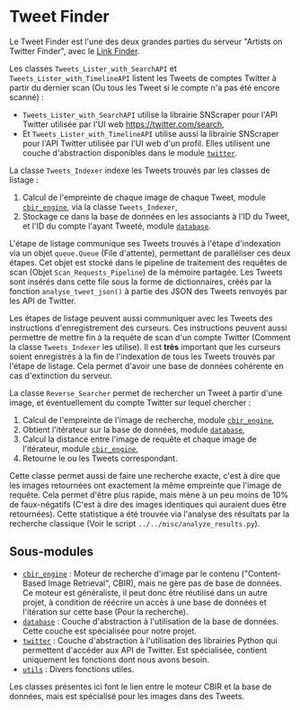 # Tweet Finder

Le Tweet Finder est l'une des deux grandes parties du serveur "Artists on Twitter Finder", avec le [Link Finder](../link_finder).

Les classes `Tweets_Lister_with_SearchAPI` et `Tweets_Lister_with_TimelineAPI` listent les Tweets de comptes Twitter à partir du dernier scan (Ou tous les Tweet si le compte n'a pas été encore scanné) :
* `Tweets_Lister_with_SearchAPI` utilise la librairie SNScraper pour l'API Twitter utilisée par l'UI web https://twitter.com/search,
* Et `Tweets_Lister_with_TimelineAPI` utilise aussi la librairie SNScraper pour l'API Twitter utilisée par l'UI web d'un profil.
Elles utilisent une couche d'abstraction disponibles dans le module [`twitter`](twitter).

La classe `Tweets_Indexer` indexe les Tweets trouvés par les classes de listage :
1. Calcul de l'empreinte de chaque image de chaque Tweet, module [`cbir_engine`](cbir_engine), via la classe `Tweets_Indexer`,
2. Stockage ce dans la base de données en les associants à l'ID du Tweet, et l'ID du compte l'ayant Tweeté, module [`database`](database).

L'étape de listage communique ses Tweets trouvés à l'étape d'indexation via un objet `queue.Queue` (File d'attente), permettant de paralléliser ces deux étapes.
Cet objet est stocké dans le pipeline de traitement des requêtes de scan (Objet `Scan_Requests_Pipeline`) de la mémoire partagée.
Les Tweets sont insérés dans cette file sous la forme de dictionnaires, créés par la fonction `analyse_tweet_json()` à partie des JSON des Tweets renvoyés par les API de Twitter.

Les étapes de listage peuvent aussi communiquer avec les Tweets des instructions d'enregistrement des curseurs. Ces instructions peuvent aussi permettre de mettre fin à la requête de scan d'un compte Twitter (Comment la classe `Tweets_Indexer` les utilise). Il est **très** important que les curseurs soient enregistrés à la fin de l'indexation de tous les Tweets trouvés par l'étape de listage. Cela permet d'avoir une base de données cohérente en cas d'extinction du serveur.

La classe `Reverse_Searcher` permet de rechercher un Tweet à partir d'une image, et éventuellement du compte Twitter sur lequel chercher :
1. Calcul de l'empreinte de l'image de recherche, module [`cbir_engine`](cbir_engine),
2. Obtient l'itérateur sur la base de données, module [`database`](database),
3. Calcul la distance entre l'image de requête et chaque image de l'itérateur, module [`cbir_engine`](cbir_engine),
4. Retourne le ou les Tweets correspondant.

Cette classe permet aussi de faire une recherche exacte, c'est à dire que les images retournées ont exactement la même empreinte que l'image de requête. Cela permet d'être plus rapide, mais mène à un peu moins de 10% de faux-négatifs (C'est à dire des images identiques qui auraient dues être retournées). Cette statistique a été trouvée via l'analyse des résultats par la recherche classique (Voir le script `../../misc/analyze_results.py`).


## Sous-modules

* [`cbir_engine`](cbir_engine) : Moteur de recherche d'image par le contenu ("Content-Based Image Retrieval", CBIR), mais ne gère pas de base de données. Ce moteur est généraliste, il peut donc être réutilisé dans un autre projet, à condition de réécrire un accès à une base de données et l'itération sur cette base (Pour la recherche).
* [`database`](database) : Couche d'abstraction à l'utilisation de la base de données. Cette couche est spécialisée pour notre projet.
* [`twitter`](twitter) : Couche d'abstraction à l'utilisation des librairies Python qui permettent d'accéder aux API de Twitter. Est spécialisée, contient uniquement les fonctions dont nous avons besoin.
* [`utils`](utils) : Divers fonctions utiles.

Les classes présentes ici font le lien entre le moteur CBIR et la base de données, mais est spécialisé pour les images dans des Tweets.
